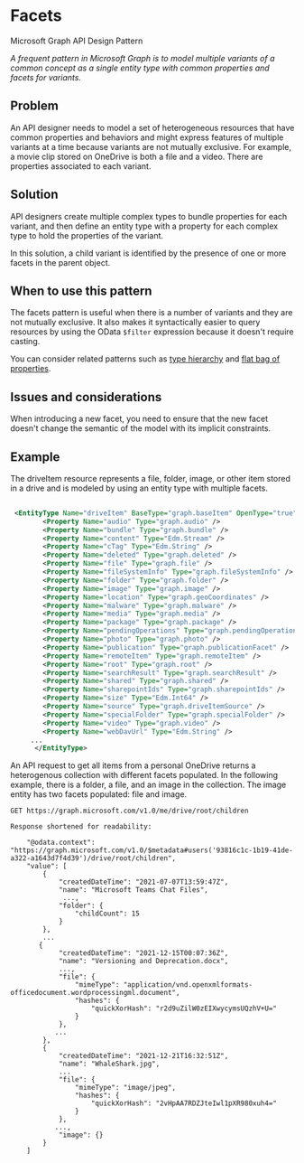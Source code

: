 # Facets

Microsoft Graph API Design Pattern

*A frequent pattern in Microsoft Graph is to model multiple variants of a common concept as a single entity type with common properties and facets for variants.*

## Problem

An API designer needs to model a set of heterogeneous resources that have common properties and behaviors and might express features of multiple variants at a time because variants are not mutually exclusive.
For example, a movie clip stored on OneDrive is both a file and a video. There are properties associated to each variant.

## Solution

API designers create multiple complex types to bundle properties for each variant, and then define an entity type with a property for each complex type to hold the properties of the variant.

In this solution, a child variant is identified by the presence of one or more facets in the parent object.

## When to use this pattern

The facets pattern is useful when there is a number of variants and they are not mutually exclusive. It also makes it syntactically easier to query resources by using the OData `$filter` expression because it doesn't require casting.

You can consider related patterns such as [type hierarchy](./subtypes.md) and [flat bag of properties](./flat-bag.md).

## Issues and considerations

When introducing a new facet, you need to ensure that the new facet doesn't change the semantic of the model with its implicit constraints.

## Example

The driveItem resource represents a file, folder, image, or other item stored in a drive and is modeled by using an entity type with multiple facets.

```XML
 
 <EntityType Name="driveItem" BaseType="graph.baseItem" OpenType="true" ags:MasterService="Microsoft.FileServices" ags:WorkloadIds="Microsoft.Excel,Microsoft.Powerpoint,Microsoft.Teams.GraphSvc,Microsoft.Word">
        <Property Name="audio" Type="graph.audio" />
        <Property Name="bundle" Type="graph.bundle" />
        <Property Name="content" Type="Edm.Stream" />
        <Property Name="cTag" Type="Edm.String" />
        <Property Name="deleted" Type="graph.deleted" />
        <Property Name="file" Type="graph.file" />
        <Property Name="fileSystemInfo" Type="graph.fileSystemInfo" />
        <Property Name="folder" Type="graph.folder" />
        <Property Name="image" Type="graph.image" />
        <Property Name="location" Type="graph.geoCoordinates" />
        <Property Name="malware" Type="graph.malware" />
        <Property Name="media" Type="graph.media" />
        <Property Name="package" Type="graph.package" />
        <Property Name="pendingOperations" Type="graph.pendingOperations" />
        <Property Name="photo" Type="graph.photo" />
        <Property Name="publication" Type="graph.publicationFacet" />
        <Property Name="remoteItem" Type="graph.remoteItem" />
        <Property Name="root" Type="graph.root" />
        <Property Name="searchResult" Type="graph.searchResult" />
        <Property Name="shared" Type="graph.shared" />
        <Property Name="sharepointIds" Type="graph.sharepointIds" />
        <Property Name="size" Type="Edm.Int64" />
        <Property Name="source" Type="graph.driveItemSource" />
        <Property Name="specialFolder" Type="graph.specialFolder" />
        <Property Name="video" Type="graph.video" />
        <Property Name="webDavUrl" Type="Edm.String" />
     ...
      </EntityType>
```

An API request to get all items from a personal OneDrive returns a heterogenous collection with different facets populated. In the following example, there is a folder, a file, and an image in the collection. The image entity has two facets populated: file and image.

```
GET https://graph.microsoft.com/v1.0/me/drive/root/children

Response shortened for readability:
 
    "@odata.context": "https://graph.microsoft.com/v1.0/$metadata#users('93816c1c-1b19-41de-a322-a1643d7f4d39')/drive/root/children",
    "value": [
        {
            "createdDateTime": "2021-07-07T13:59:47Z",
            "name": "Microsoft Teams Chat Files",
             ...,
            "folder": {
                "childCount": 15
            }
        },
        ...
       {
            "createdDateTime": "2021-12-15T00:07:36Z",
            "name": "Versioning and Deprecation.docx",          
            ...,           
            "file": {
                "mimeType": "application/vnd.openxmlformats-officedocument.wordprocessingml.document",
                "hashes": {
                    "quickXorHash": "r2d9uZilW0zEIXwycymsUQzhV+U="
                }
            },
           ...
        },
        {
            "createdDateTime": "2021-12-21T16:32:51Z",
            "name": "WhaleShark.jpg",
            ...
            "file": {
                "mimeType": "image/jpeg",
                "hashes": {
                    "quickXorHash": "2vHpAA7RDZJteIwl1pXR980xuh4="
                }
            },
           ...,
            "image": {}
        }
    ]
```
